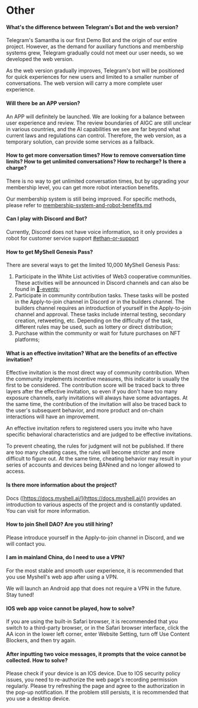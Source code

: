 # Other

#### What's the difference between Telegram's Bot and the web version?

Telegram's Samantha is our first Demo Bot and the origin of our entire project. However, as the demand for auxiliary functions and membership systems grew, Telegram gradually could not meet our user needs, so we developed the web version.

As the web version gradually improves, Telegram's bot will be positioned for quick experiences for new users and limited to a smaller number of conversations. The web version will carry a more complete user experience.

#### Will there be an APP version?

An APP will definitely be launched. We are looking for a balance between user experience and review. The review boundaries of AIGC are still unclear in various countries, and the AI capabilities we see are far beyond what current laws and regulations can control. Therefore, the web version, as a temporary solution, can provide some services as a fallback.

#### How to get more conversation times? How to remove conversation time limits? How to get unlimited conversations? How to recharge? Is there a charge?

There is no way to get unlimited conversation times, but by upgrading your membership level, you can get more robot interaction benefits.

Our membership system is still being improved. For specific methods, please refer to [membership-system-and-robot-benefits.md](../product-manual/membership-system-and-robot-benefits.md "mention")

#### Can I play with Discord and Bot?

Currently, Discord does not have voice information, so it only provides a robot for customer service support [#ethan-or-support](../product-manual/robot-introduction.md#ethan-or-support "mention")&#x20;

#### How to get MyShell Genesis Pass?

There are several ways to get the limited 10,000 MyShell Genesis Pass:

1. Participate in the White List activities of Web3 cooperative communities. These activities will be announced in Discord channels and can also be found in [🎉-events](../🎉-events/ "mention");
2. Participate in community contribution tasks. These tasks will be posted in the Apply-to-join channel in Discord or in the builders channel. The builders channel requires an introduction of yourself in the Apply-to-join channel and approval. These tasks include internal testing, secondary creation, retweeting, etc. Depending on the difficulty of the task, different rules may be used, such as lottery or direct distribution;
3. Purchase within the community or wait for future purchases on NFT platforms;

#### What is an effective invitation? What are the benefits of an effective invitation?

Effective invitation is the most direct way of community contribution. When the community implements incentive measures, this indicator is usually the first to be considered. The contribution score will be traced back to three layers after the effective invitation, so even if you don't have too many exposure channels, early invitations will always have some advantages. At the same time, the contribution of the invitation will also be traced back to the user's subsequent behavior, and more product and on-chain interactions will have an improvement.

An effective invitation refers to registered users you invite who have specific behavioral characteristics and are judged to be effective invitations.

To prevent cheating, the rules for judgment will not be published. If there are too many cheating cases, the rules will become stricter and more difficult to figure out. At the same time, cheating behavior may result in your series of accounts and devices being BANned and no longer allowed to access.

#### Is there more information about the project?

Docs ([https://docs.myshell.ai/](https://docs.myshell.ai/)) provides an introduction to various aspects of the project and is constantly updated. You can visit for more information.

#### How to join Shell DAO? Are you still hiring?

Please introduce yourself in the Apply-to-join channel in Discord, and we will contact you.

#### I am in mainland China, do I need to use a VPN?

For the most stable and smooth user experience, it is recommended that you use Myshell's web app after using a VPN.

We will launch an Android app that does not require a VPN in the future. Stay tuned!

#### IOS web app voice cannot be played, how to solve?

If you are using the built-in Safari browser, it is recommended that you switch to a third-party browser, or in the Safari browser interface, click the AA icon in the lower left corner, enter Website Setting, turn off Use Content Blockers, and then try again.

#### After inputting two voice messages, it prompts that the voice cannot be collected. How to solve?

Please check if your device is an IOS device. Due to IOS security policy issues, you need to re-authorize the web page's recording permission regularly. Please try refreshing the page and agree to the authorization in the pop-up notification. If the problem still persists, it is recommended that you use a desktop device.
